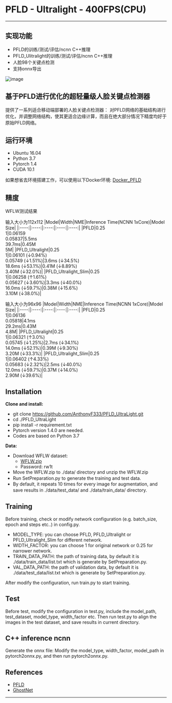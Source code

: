 
# PFLD - Ultralight - 400FPS(CPU)

------

## 实现功能
* PFLD的训练/测试/评估/ncnn C++推理
* PFLD_Ulitralight的训练/测试/评估/ncnn C++推理
* 人脸98个关键点检测
* 支持onnx导出

![image](https://github.com/AnthonyF333/PFLD_UltraLight/blob/master/images/tim_align.gif)

## 基于PFLD进行优化的超轻量级人脸关键点检测器
提供了一系列适合移动端部署的人脸关键点检测器： 对PFLD网络的基础结构进行优化，并调整网络结构，使其更适合边缘计算，而且在绝大部分情况下精度均好于原始PFLD网络。

## 运行环境
* Ubuntu 16.04
* Python 3.7
* Pytorch 1.4
* CUDA 10.1

如果想省去环境搭建工作，可以使用以下Docker环境: [Docker_PFLD](https://hub.docker.com/r/tankrant/pfld_pytorch/tags)


## 精度
WFLW测试结果

输入大小为112x112
|Model|Width|NME|Inference Time(NCNN 1xCore)|Model Size|
|:----:|:----:|:----:|:----:|:----:|
|PFLD|0.25<br>1|0.06159<br>0.05837|5.5ms<br>39.7ms|0.45M<br>5M|
|PFLD_Ultralight|0.25<br>1|0.06101 (&darr;0.94%)<br>0.05749 (&darr;1.51%)|3.6ms (&darr;34.5%)<br>18.6ms   (&darr;53.1%)|0.41M (&darr;8.89%)<br>3.40M (&darr;32.0%)|
|PFLD_Ultralight_Slim|0.25<br>1|0.06258 (&uarr;1.61%)<br>0.05627 (&darr;3.60%)|3.3ms (&darr;40.0%)<br>16.0ms   (&darr;59.7%)|0.38M (&darr;15.6%)<br>3.10M (&darr;38.0%)|


输入大小为96x96
|Model|Width|NME|Inference Time(NCNN 1xCore)|Model Size|
|:----:|:----:|:----:|:----:|:----:|
|PFLD|0.25<br>1|0.06136<br>0.05818|4.1ms<br>29.2ms|0.43M<br>4.8M|
|PFLD_Ultralight|0.25<br>1|0.06321 (&uarr;3.0%)<br>0.05745 (&darr;1.25%)|2.7ms (&darr;34.1%)<br>14.0ms   (&darr;52.1%)|0.39M (&darr;9.30%)<br>3.20M (&darr;33.3%)|
|PFLD_Ultralight_Slim|0.25<br>1|0.06402 (&uarr;4.33%)<br>0.05683 (&darr;2.32%)|2.5ms (&darr;40.0%)<br>12.0ms   (&darr;59.7%)|0.37M (&darr;14.0%)<br>2.90M (&darr;39.6%)|

## Installation
**Clone and install:**
* git clone https://github.com/AnthonyF333/PFLD_UltraLight.git
* cd ./PFLD_UltraLight
* pip install -r requirement.txt
* Pytorch version 1.4.0 are needed.
* Codes are based on Python 3.7

**Data:**
* Download WFLW dataset: 
  * [WFLW.zip](https://pan.baidu.com/s/1WHSwQOqbf9QQWcoLgEQbng) 
  * Password: rw1t
* Move the WFLW.zip to ./data/ directory and unzip the WFLW.zip
* Run SetPreparation.py to generate the training and test data.
　　
* By default, it repeats 10 times for every image for augmentation, and save results in ./data/test_data/ and ./data/train_data/ directory.
　　
## Training
Before training, check or modify network configuration (e.g. batch_size, epoch and steps etc..) in config.py.
  * MODEL_TYPE: you can choose PFLD, PFLD_Ultralight or PFLD_Ultralight_Slim for different network.
  * WIDTH_FACTOR: you can choose 1 for original network or 0.25 for narrower network.
  * TRAIN_DATA_PATH: the path of training data, by default it is ./data/train_data/list.txt which is generate by SetPreparation.py.
  * VAL_DATA_PATH: the path of validation data, by default it is ./data/test_data/list.txt which is generate by SetPreparation.py.

After modify the configuration, run train.py to start training.

## Test
Before test, modify the configuration in test.py, include the model_path, test_dataset, model_type, width_factor etc.
Then run test.py to align the images in the test dataset, and save results in current directory.

## C++ inference ncnn
Generate the onnx file: Modify the model_type, width_factor, model_path in pytorch2onnx.py, and then run pytorch2onnx.py.

## References
* [PFLD](https://github.com/polarisZhao/PFLD-pytorch)
* [GhostNet](https://github.com/huawei-noah/ghostnet)

------

